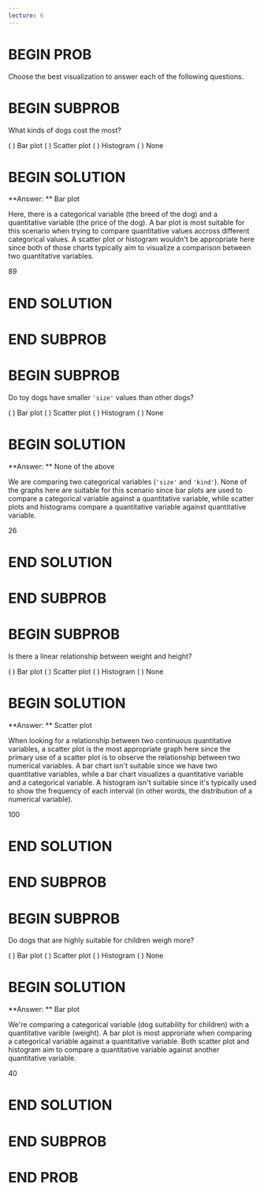 ```yaml
---
lecture: 6
---
```


# BEGIN PROB

Choose the best visualization to answer each of the following questions.

# BEGIN SUBPROB

What kinds of dogs cost the most?

( ) Bar plot
( ) Scatter plot
( ) Histogram
( ) None


# BEGIN SOLUTION

**Answer: ** Bar plot

Here, there is a categorical variable (the breed of the dog) and a quantitative variable (the price of the dog). A bar plot is most suitable for this scenario when trying to compare quantitative values accross different categorical values. A scatter plot or histogram wouldn't be appropriate here since both of those charts typically aim to visualize a comparison between two quantitative variables.

<average>89</average>
# END SOLUTION

# END SUBPROB

# BEGIN SUBPROB

Do toy dogs have smaller `'size'` values than other dogs?

( ) Bar plot
( ) Scatter plot
( ) Histogram
( ) None

# BEGIN SOLUTION

**Answer: ** None of the above 

We are comparing two categorical variables (`'size'` and `'kind'`). None of the graphs here are suitable for this scenario since bar plots are used to compare a categorical variable against a quantitative variable, while scatter plots and histograms compare a quantitative variable against quantitative variable.

<average>26</average>
# END SOLUTION

# END SUBPROB

# BEGIN SUBPROB

Is there a linear relationship between weight and height?

( ) Bar plot
( ) Scatter plot
( ) Histogram
( ) None

# BEGIN SOLUTION

**Answer: ** Scatter plot 

When looking for a relationship between two continuous quantitative variables, a scatter plot is the most appropriate graph here since the primary use of a scatter plot is to observe the relationship between two numerical variables. A bar chart isn't suitable since we have two quantitative variables, while a bar chart visualizes a quantitative variable and a categorical variable. A histogram isn't suitable since it's typically used to show the frequency of each interval (in other words, the distribution of a numerical variable).

<average>100</average>
# END SOLUTION

# END SUBPROB

# BEGIN SUBPROB

Do dogs that are highly suitable for children weigh more?

( ) Bar plot
( ) Scatter plot
( ) Histogram
( ) None

# BEGIN SOLUTION

**Answer: ** Bar plot 

We're comparing a categorical variable (dog suitability for children) with a quantitative varible (weight). A bar plot is most approriate when comparing a categorical variable against a quantitative variable. Both scatter plot and histogram aim to compare a quantitative variable against another quantitative variable.

<average>40</average>
# END SOLUTION

# END SUBPROB

# END PROB
